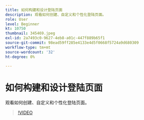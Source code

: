 ```yaml
---
title: 如何构建和设计登陆页面
description: 观看如何创建、自定义和个性化登陆页面。
role: User
level: Beginner
kt: 10750
thumbnail: 345469.jpeg
exl-id: 2a7493c0-9627-4eb8-a01c-447f889b65f1
source-git-commit: 98ead59ff285e4133e4d5f0668f5724a9d680309
workflow-type: tm+mt
source-wordcount: '32'
ht-degree: 0%

---
```


# 如何构建和设计登陆页面

观看如何创建、自定义和个性化登陆页面。

>[!VIDEO](https://video.tv.adobe.com/v/345469/?quality=12&learn=on)
